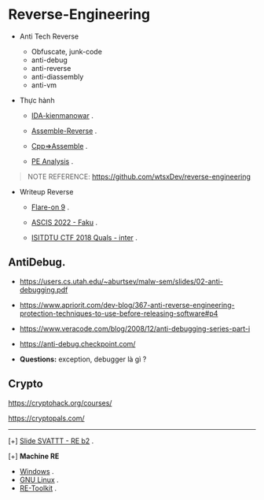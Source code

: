 # Reverse-Engineering

- Anti Tech Reverse
  * Obfuscate, junk-code
  * anti-debug
  * anti-reverse 
  * anti-diassembly
  * anti-vm
 
- Thực hành 
  * [IDA-kienmanowar](https://kienmanowar.wordpress.com/category/ida-pro-section/ida-tutorials/) .

  * [Assemble-Reverse](https://0xinfection.github.io/reversing/) .

  * [Cpp=>Assemble](https://godbolt.org/) .

  * [PE Analysis](https://hackmd.io/@antoinenguyen09/Hy0a2mb0t?fbclid=IwAR0zotdKiVJV-22nlqlGds9YOtvsE08MiKU-zMD8S1urx2mdYZC4nRk2BfQ) .

>NOTE REFERENCE: https://github.com/wtsxDev/reverse-engineering

- Writeup Reverse

   * [Flare-on 9](https://nextheia.com/tags/flare-on-9-write-up/) .

   * [ASCIS 2022 - Faku](https://mochinishimiya.github.io/posts/ascis2022/?fbclid=IwAR1uNY6kSbsKBoyvQmbepMpdYjdBlOhfnY4yi9Hfs_ZAFJUalFQUTOZLjqA) .

   * [ISITDTU CTF 2018 Quals - inter](https://aides2593.github.io/writeup/re/2018/08/21/inter.html) .

## AntiDebug.

- https://users.cs.utah.edu/~aburtsev/malw-sem/slides/02-anti-debugging.pdf

- https://www.apriorit.com/dev-blog/367-anti-reverse-engineering-protection-techniques-to-use-before-releasing-software#p4

- https://www.veracode.com/blog/2008/12/anti-debugging-series-part-i

- https://anti-debug.checkpoint.com/

- __Questions:__ exception, debugger là gì ?

## Crypto 

https://cryptohack.org/courses/

https://cryptopals.com/

---------------------------------------------

[+] [Slide SVATTT - RE b2](https://docs.google.com/presentation/d/1SBBp04TkILxE-vSARvI_Uo3aF7lswh-FT5dumWWssT0/edit?fbclid=IwAR33UPvpYYBkpxZL8qfOJ2V-XF6xxFhE5BRuVnrNZGVkLGHT2U0i1f-iOio#slide=id.g241d1437ad9_0_0) .

[+] __Machine RE__

- [Windows](https://github.com/mandiant/flare-vm?fbclid=IwAR3DP9tGOnymNlmTD_jeT1UEGAY_KrNWnB-2nCtvEr3Qrt9TsjJa0OvYHqE) .
- [GNU Linux](https://remnux.org/?fbclid=IwAR3LEPYLKkJWe2rwHav8pwY9igS5e89p3q0sqFy8_ZNvkio-WHRRV99GjhA) .
- [RE-Toolkit](https://github.com/mentebinaria/retoolkit?fbclid=IwAR1uAu_jBCIVc1y57PSv6xesm4Nedmw6ai23Nj-a58HxwDuSFNG4AcZVJA0) .


